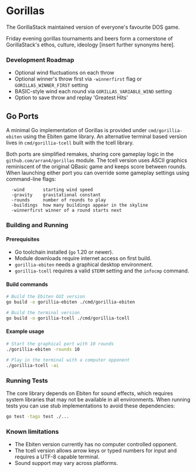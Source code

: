 # Gorillas

The GorillaStack maintained version of everyone's favourite DOS game.

Friday evening gorillas tournaments and beers form a cornerstone of GorillaStack's ethos, culture, ideology [insert further synonyms here].

### Development Roadmap

* Optional wind fluctuations on each throw
* Optional winner's throw first via `-winnerfirst` flag or `GORILLAS_WINNER_FIRST` setting
* BASIC-style wind each round via `GORILLAS_VARIABLE_WIND` setting
* Option to save throw and replay 'Greatest Hits'


## Go Ports

A minimal Go implementation of Gorillas is provided under `cmd/gorillia-ebiten` using the Ebiten game library. An alternative terminal based version lives in `cmd/gorillia-tcell` built with the tcell library.

Both ports are simplified remakes, sharing core gameplay logic in the
`github.com/arran4/gorillas` module. The tcell version uses ASCII graphics
reminiscent of the original QBasic game and keeps score between rounds.
When launching either port you can override some gameplay settings using
command-line flags:

```
  -wind       starting wind speed
  -gravity    gravitational constant
  -rounds     number of rounds to play
  -buildings  how many buildings appear in the skyline
  -winnerfirst winner of a round starts next
```

### Building and Running

#### Prerequisites

- Go toolchain installed (`go` 1.20 or newer).
- Module downloads require internet access on first build.
- `gorillia-ebiten` needs a graphical desktop environment.
- `gorillia-tcell` requires a valid `$TERM` setting and the `infocmp` command.

#### Build commands

```bash
# Build the Ebiten GUI version
go build -o gorillia-ebiten ./cmd/gorillia-ebiten

# Build the terminal version
go build -o gorillia-tcell ./cmd/gorillia-tcell
```

#### Example usage

```bash
# Start the graphical port with 10 rounds
./gorillia-ebiten -rounds 10

# Play in the terminal with a computer opponent
./gorillia-tcell -ai
```

### Running Tests

The core library depends on Ebiten for sound effects, which requires system
libraries that may not be available in all environments. When running tests you
can use stub implementations to avoid these dependencies:

```bash
go test -tags test ./...
```

### Known limitations

- The Ebiten version currently has no computer controlled opponent.
 - The tcell version allows arrow keys or typed numbers for input and requires a UTF-8 capable terminal.
- Sound support may vary across platforms.

